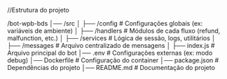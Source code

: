 //Estrutura do projeto

/bot-wpb-bds
│── /src
│   ├── /config        # Configurações globais (ex: variáveis de ambiente)
│   ├── /handlers      # Módulos de cada fluxo (refund, malfunction, etc.)
│   ├── /services      # Lógica de sessão, logs, utilitários
│   ├── /messages      # Arquivo centralizado de mensagens
│   ├── index.js       # Arquivo principal do bot
│── .env               # Configurações externas (ex: modo debug)
│── Dockerfile         # Configuração do container
│── package.json       # Dependências do projeto
│── README.md          # Documentação do projeto
